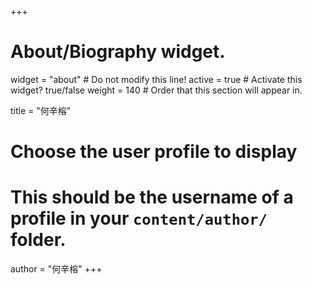 +++
# About/Biography widget.
widget = "about"  # Do not modify this line!
active = true  # Activate this widget? true/false
weight = 140  # Order that this section will appear in.

title = "何辛榕"

# Choose the user profile to display
# This should be the username of a profile in your `content/author/` folder.
author = "何辛榕"
+++
